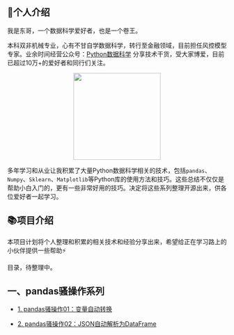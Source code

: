 ## 📝个人介绍

我是东哥，一个数据科学爱好者，也是一个卷王。

本科双非机械专业，心有不甘自学数据科学，转行至金融领域，目前担任风控模型专家。业余时间经营公众号：[Python数据科学](https://mp.weixin.qq.com/s/QKGi7bO3mpCWmsFEwuFFTw) 分享技术干货，受大家博爱，目前已超过10万+的爱好者和同行们关注。

<div align=center>
<img src="http://www.datadeepin.com/wp-content/uploads/2020/10/2020100710282219.jpg" width="200" height="200" />
</div>

多年学习和从业让我积累了大量Python数据科学相关的技术，包括`pandas`、`Numpy`、`Sklearn`、`Matplotlib`等Python库的使用方法和技巧。这些总结不仅仅是帮助小白入门的，更有一些非常好用的技巧。决定将这些系列整理开源出来，供各位爱好者一起学习。

## 📚项目介绍

本项目计划将个人整理和积累的相关技术和经验分享出来，希望给正在学习路上的小伙伴提供一些帮助⚡

目录，待整理中。

## 一、pandas骚操作系列

- [1. pandas骚操作01：变量自动转换](https://github.com/xiaoyusmd/PythonDataScience/blob/main/pands100-tricks/pandas100%E4%B8%AA%E9%AA%9A%E6%93%8D%E4%BD%9C%E4%B8%80%EF%BC%9A%E5%8F%98%E9%87%8F%E8%87%AA%E5%8A%A8%E8%BD%AC%E6%8D%A2.md)

- [2. pandas骚操作02：JSON自动解析为DataFrame](https://github.com/xiaoyusmd/PythonDataScience/blob/main/pands100-tricks/02_pandas100%E4%B8%AA%E9%AA%9A%E6%93%8D%E4%BD%9C%EF%BC%9AJSON%E8%87%AA%E5%8A%A8%E8%A7%A3%E6%9E%90%E4%B8%BADataFrame.md)
